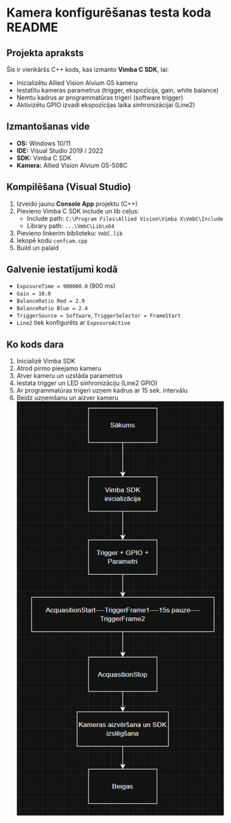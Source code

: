 # Kamera konfigurēšanas testa koda README

## Projekta apraksts
Šis ir vienkāršs C++ kods, kas izmanto **Vimba C SDK**, lai:
- Inicializētu Allied Vision Alvium G5 kameru
- Iestatītu kameras parametrus (trigger, ekspozīcija, gain, white balance)
- Ņemtu kadrus ar programmatūras trigeri (software trigger)
- Aktivizētu GPIO izvadi ekspozīcijas laika sinhronizācijai (Line2)

## Izmantošanas vide
- **OS:** Windows 10/11
- **IDE:** Visual Studio 2019 / 2022
- **SDK:** Vimba C SDK
- **Kamera:** Allied Vision Alvium G5-508C

## Kompilēšana (Visual Studio)
1. Izveido jaunu **Console App** projektu (C++)
2. Pievieno Vimba C SDK include un lib ceļus:
   - Include path: `C:\Program Files\Allied Vision\Vimba X\VmbC\Include`
   - Library path: `...\VmbC\Lib\x64`
3. Pievieno linkerim biblioteku: `VmbC.lib`
4. Iekopē kodu `confcam.cpp`
5. Build un palaid

## Galvenie iestatījumi kodā
- `ExposureTime = 900000.0` (900 ms)
- `Gain = 10.0`
- `BalanceRatio Red = 2.9`
- `BalanceRatio Blue = 2.4`
- `TriggerSource = Software`, `TriggerSelector = FrameStart`
- `Line2` tiek konfigurēts ar `ExposureActive`

## Ko kods dara
1. Inicializē Vimba SDK
2. Atrod pirmo pieejamo kameru
3. Atver kameru un uzstāda parametrus
4. Iestata trigger un LED sinhronizāciju (Line2 GPIO)
5. Ar programmatūras trigeri uzņem kadrus ar 15 sek. intervālu
6. Beidz uzņemšanu un aizver kameru
![Blokshēma](Ekrānuzņēmums%202025-05-23%20061521.png)

